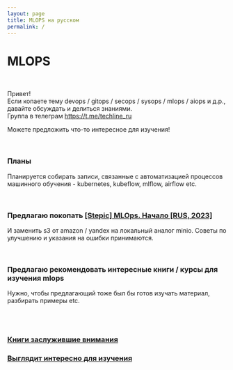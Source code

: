 ```yaml
---
layout: page
title: MLOPS на русском
permalink: /
---
```


# MLOPS

<br/>

Привет!  
Если копаете тему devops / gitops / secops / sysops / mlops / aiops и д.р., давайте обсуждать и делиться знаниями.  
Группа в телеграм https://t.me/techline_ru

Можете предложить что-то интересное для изучения!

<br/>

### Планы

Планируется собирать записи, связанные с автоматизацией процессов машинного обучения - kubernetes, kubeflow, mlflow, airflow etc.

<br/>

### Предлагаю покопать [[Stepic] MLOps. Начало [RUS, 2023]](/courses/stepik-mlops-beginning/)

И заменить s3 от amazon / yandex на локальный аналог minio. Советы по улучшению и указания на ошибки принимаются.

<br/>

### Предлагаю рекомендовать интересные книги / курсы для изучения mlops

Нужно, чтобы предлагающий тоже был бы готов изучать материал, разбирать примеры etc.

<br/>
<br/>

### [Книги заслужившие внимания](/books/)

### [Выглядит интересно для изучения](/looks-interesting/)
